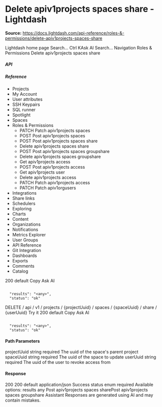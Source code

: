# Delete apiv1projects spaces share - Lightdash

**Source:** https://docs.lightdash.com/api-reference/roles-&-permissions/delete-apiv1projects-spaces-share

Lightdash home page
Search...
Ctrl KAsk AI
Search...
Navigation
Roles & Permissions
Delete apiv1projects spaces share
##### API


##### Reference
  * Projects
  * My Account
  * User attributes
  * SSH Keypairs
  * SQL runner
  * Spotlight
  * Spaces
  * Roles & Permissions
    * PATCH
Patch apiv1projects spaces
    * POST
Post apiv1projects spaces
    * POST
Post apiv1projects spaces share
    * Delete apiv1projects spaces share
    * POST
Post apiv1projects spaces groupshare
    * Delete apiv1projects spaces groupshare
    * Get apiv1projects access
    * POST
Post apiv1projects access
    * Get apiv1projects user
    * Delete apiv1projects access
    * PATCH
Patch apiv1projects access
    * PATCH
Patch apiv1orgusers
  * Integrations
  * Share links
  * Schedulers
  * Exploring
  * Charts
  * Content
  * Organizations
  * Notifications
  * Metrics Explorer
  * User Groups
  * API Reference
  * Git Integration
  * Dashboards
  * Exports
  * Comments
  * Catalog


200
default
Copy
Ask AI
```

  "results": "<any>",
  "status": "ok"

```

DELETE
/
api
/
v1
/
projects
/
{projectUuid}
/
spaces
/
{spaceUuid}
/
share
/
{userUuid}
Try it
200
default
Copy
Ask AI
```

  "results": "<any>",
  "status": "ok"

```

#### Path Parameters
projectUuid
string
required
The uuid of the space's parent project
spaceUuid
string
required
The uuid of the space to update
userUuid
string
required
The uuid of the user to revoke access from
#### Response
200
200 default
application/json
Success
status
enum<string>
required
Available options: 
results
any
Post apiv1projects spaces sharePost apiv1projects spaces groupshare
Assistant
Responses are generated using AI and may contain mistakes.


